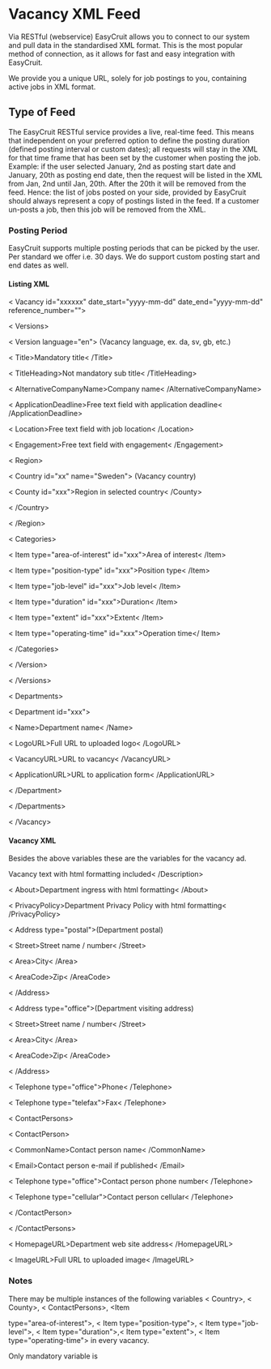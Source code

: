# Vacancy XML Feed

Via RESTful (webservice) EasyCruit allows you to connect to our system and pull data in the standardised XML format. This is the most popular method of connection, as it allows for fast and easy integration with EasyCruit.

We provide you a unique URL, solely for job postings to you, containing active jobs in XML format.

## Type of Feed

The EasyCruit RESTful service provides a live, real-time feed. This means that independent on your preferred option to define the posting duration (defined posting interval or custom dates); all requests will stay in the XML for that time frame that has been set by the customer when posting the job. Example: if the user selected January, 2nd as posting start date and January, 20th as posting end date, then the request will be listed in the XML from Jan, 2nd until Jan, 20th. After the 20th it will be removed from the feed. Hence: the list of jobs posted on your side, provided by EasyCruit should always represent a copy of postings listed in the feed. If a customer un-posts a job, then this job will be removed from the XML.

### Posting Period

EasyCruit supports multiple posting periods that can be picked by the user. Per standard we offer i.e. 30 days. We do support custom posting start and end dates as well.

#### Listing XML

< Vacancy id="xxxxxx" date_start="yyyy-mm-dd" date_end="yyyy-mm-dd" reference_number="">

< Versions>

< Version language="en"> (Vacancy language, ex. da, sv, gb, etc.)

< Title>Mandatory title< /Title>

< TitleHeading>Not mandatory sub title< /TitleHeading>

< AlternativeCompanyName>Company name< /AlternativeCompanyName>

< ApplicationDeadline>Free text field with application deadline< /ApplicationDeadline>

< Location>Free text field with job location< /Location>

< Engagement>Free text field with engagement< /Engagement>

< Region>

< Country id="xx" name="Sweden"> (Vacancy country)

< County id="xxx">Region in selected country< /County>

< /Country>

< /Region>

< Categories>

< Item type="area-of-interest" id="xxx">Area of interest< /Item>

< Item type="position-type" id="xxx">Position type< /Item>

< Item type="job-level" id="xxx">Job level< /Item>

< Item type="duration" id="xxx">Duration< /Item>

< Item type="extent" id="xxx">Extent< /Item>

< Item type="operating-time" id="xxx">Operation time</ Item>

< /Categories>

< /Version>

< /Versions>

< Departments>

< Department id="xxx">

< Name>Department name< /Name>

< LogoURL>Full URL to uploaded logo< /LogoURL>

< VacancyURL>URL to vacancy< /VacancyURL>

< ApplicationURL>URL to application form< /ApplicationURL>

< /Department>

< /Departments>

< /Vacancy>

#### Vacancy XML

Besides the above variables these are the variables for the vacancy ad.

<Description>Vacancy text with html formatting included< /Description>

< About>Department ingress with html formatting< /About>

< PrivacyPolicy>Department Privacy Policy with html formatting< /PrivacyPolicy>

< Address type="postal">(Department postal)

< Street>Street name / number< /Street>

< Area>City< /Area>

< AreaCode>Zip< /AreaCode>

< /Address>

< Address type="office">(Department visiting address)

< Street>Street name / number< /Street>

< Area>City< /Area>

< AreaCode>Zip< /AreaCode>

< /Address>

< Telephone type="office">Phone< /Telephone>

< Telephone type="telefax">Fax< /Telephone>

< ContactPersons>

< ContactPerson>

< CommonName>Contact person name< /CommonName>

< Email>Contact person e-mail if published< /Email>

< Telephone type="office">Contact person phone number< /Telephone>

< Telephone type="cellular">Contact person cellular< /Telephone>

< /ContactPerson>

< /ContactPersons>

< HomepageURL>Department web site address< /HomepageURL>

< ImageURL>Full URL to uploaded image< /ImageURL>

### Notes

There may be multiple instances of the following variables < Country>, < County>, < ContactPersons>, <Item

type="area-of-interest">, < Item type="position-type">, < Item type="job-level">, < Item type="duration">,< Item type="extent">, < Item type="operating-time"> in every vacancy.

Only mandatory variable is <Title>. Therefore other fields might be empty.

#### Multiple departments in the vacancy

An important feature of EasyCruit is that you can tie multiple departments on an ad. It would mean that the candidate is forced to choose a department before the post can be applied to. This feature will be implemented in the xml. Please contact EasyCruit Customer Success if you need to set up a test position with multiple departments.

#### Cache

There is a one hour cache of the XML feed from EasyCruit. Entries made in EasyCruit will only be visible one hour later unless the user uses the republish function.

#### Additional Information (XSD)

Listing:  [https://www.easycruit.com/dtd/vacancy-list.xsd](https://www.easycruit.com/dtd/vacancy-list.xsd)

Vacancy:  [https://www.easycruit.com/dtd/vacancy.xsd](https://www.easycruit.com/dtd/vacancy.xsd)

##### See also:

![](../Resources/Images/icon-document-link.png) [Import and Export of Vacancy Data](import_and_export_of_vacancy_data.htm)
![](../Resources/Images/icon-document-link.png) [Candidate API Methods](candidate_api_methods.htm)
![](../Resources/Images/icon-document-link.png) [Guide for Administrators - Integration/APIs](guide_for_administrators_integration_apis.htm)
![](../Resources/Images/icon-document-link.png) [Example Web Service Response](example_web_service_response.htm)
![](../Resources/Images/icon-document-link.png) [Guide for Administrators - Reports](guide_for_administrators_reports.htm)



> Written with [StackEdit](https://stackedit.io/).
<!--stackedit_data:
eyJoaXN0b3J5IjpbLTExNzY1MzUyNTldfQ==
-->